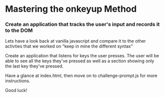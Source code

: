 # Mastering the onkeyup Method #

### Create an application that tracks the user's input and records it to the DOM ###

Lets have a look back at vanilla javascript and compare it to the other activties that we worked on 
"keep in mine the different syntax" 

Create an application that listens for keys the user presses. The user will be able to see all the keys they've pressed as well as a section showing only the last key they've pressed. 

Have a glance at index.html, then move on to challenge-prompt.js for more instructions.

Good luck!